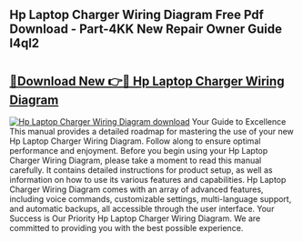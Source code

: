 ## Hp Laptop Charger Wiring Diagram Free Pdf Download - Part-4KK New Repair Owner Guide l4ql2

# <h2><a href="http://dfrms8i.blite.top/?on=Hp+Laptop+Charger+Wiring+Diagram">🔗Download New 👉🔴 Hp Laptop Charger Wiring Diagram</a></h2>

[![Hp Laptop Charger Wiring Diagram download](https://i.imgur.com/lujVjoI.png)](http://dfrms8i.blite.top/?on=Hp+Laptop+Charger+Wiring+Diagram)
Your Guide to Excellence This manual provides a detailed roadmap for mastering the use of your new Hp Laptop Charger Wiring Diagram. Follow along to ensure optimal performance and enjoyment. Before you begin using your Hp Laptop Charger Wiring Diagram, please take a moment to read this manual carefully. It contains detailed instructions for product setup, as well as information on how to use its various features and capabilities. Hp Laptop Charger Wiring Diagram comes with an array of advanced features, including voice commands, customizable settings, multi-language support, and automatic backups, all accessible through the user interface. Your Success is Our Priority Hp Laptop Charger Wiring Diagram. We are committed to providing you with the best possible experience.

